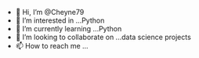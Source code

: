 - 👋 Hi, I’m @Cheyne79
- 👀 I’m interested in ...Python
- 🌱 I’m currently learning ...Python
- 💞️ I’m looking to collaborate on ...data science projects
- 📫 How to reach me ...

<!---
Cheyne79/Cheyne79 is a ✨ special ✨ repository because its `README.md` (this file) appears on your GitHub profile.
You can click the Preview link to take a look at your changes.
--->
